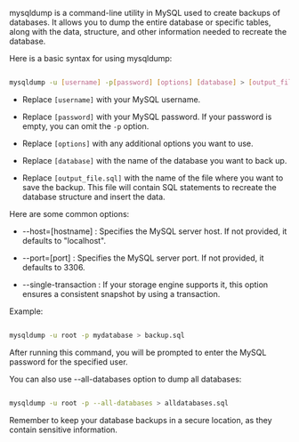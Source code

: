 mysqldump is a command-line utility in MySQL used to create backups of databases. It allows you to dump the entire database or specific tables, along with the data, structure, and other information needed to recreate the database.

Here is a basic syntax for using mysqldump:

```bash

mysqldump -u [username] -p[password] [options] [database] > [output_file.sql]

```

- Replace `[username]` with your MySQL username.

- Replace `[password]` with your MySQL password. If your password is empty, you can omit the `-p` option.

- Replace `[options]` with any additional options you want to use.

- Replace `[database]` with the name of the database you want to back up.

- Replace `[output_file.sql]` with the name of the file where you want to save the backup. This file will contain SQL statements to recreate the database structure and insert the data.

Here are some common options:

- --host=[hostname] : Specifies the MySQL server host. If not provided, it defaults to "localhost".

- --port=[port] : Specifies the MySQL server port. If not provided, it defaults to 3306.

- --single-transaction : If your storage engine supports it, this option ensures a consistent snapshot by using a transaction.

Example:

```bash

mysqldump -u root -p mydatabase > backup.sql

```

After running this command, you will be prompted to enter the MySQL password for the specified user.

You can also use --all-databases option to dump all databases:

```bash

mysqldump -u root -p --all-databases > alldatabases.sql

```

Remember to keep your database backups in a secure location, as they contain sensitive information.